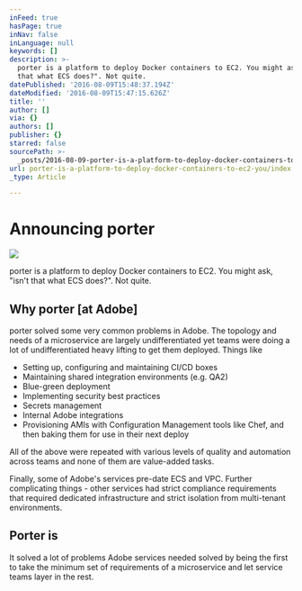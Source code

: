 ```yaml
---
inFeed: true
hasPage: true
inNav: false
inLanguage: null
keywords: []
description: >-
  porter is a platform to deploy Docker containers to EC2. You might ask, "isn't
  that what ECS does?". Not quite.
datePublished: '2016-08-09T15:48:37.194Z'
dateModified: '2016-08-09T15:47:15.626Z'
title: ''
author: []
via: {}
authors: []
publisher: {}
starred: false
sourcePath: >-
  _posts/2016-08-09-porter-is-a-platform-to-deploy-docker-containers-to-ec2-you.md
url: porter-is-a-platform-to-deploy-docker-containers-to-ec2-you/index.html
_type: Article

---
```

# Announcing porter
![](https://the-grid-user-content.s3-us-west-2.amazonaws.com/ae79d1c7-7600-4a84-ab86-a7b2f2ff0da0.jpg)

porter is a platform to deploy Docker containers to EC2\. You might ask, "isn't that what ECS does?". Not quite.

## Why porter \[at Adobe\]

porter solved some very common problems in Adobe. The topology and needs of a microservice are largely undifferentiated yet teams were doing a lot of undifferentiated heavy lifting to get them deployed. Things like

* Setting up, configuring and maintaining CI/CD boxes
* Maintaining shared integration environments (e.g. QA2)
* Blue-green deployment
* Implementing security best practices
* Secrets management
* Internal Adobe integrations
* Provisioning AMIs with Configuration Management tools like Chef, and then baking them for use in their next deploy

All of the above were repeated with various levels of quality and automation across teams and none of them are value-added tasks.

Finally, some of Adobe's services pre-date ECS and VPC. Further complicating things - other services had strict compliance requirements that required dedicated infrastructure and strict isolation from multi-tenant environments.

## Porter is

It solved a lot of problems Adobe services needed solved by being the first to take the minimum set of requirements of a microservice and let service teams layer in the rest.